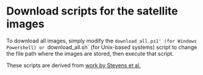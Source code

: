 # Download scripts for the satellite images

To download all images, simply modify the `download_all.ps1' (for Windows Powershell) or `download_all.sh` (for Unix-based systems) script to change the file path where the images are stored, then execute that script.

These scripts are derived from [work by Stevens et al.](https://github.com/raspstephan/sugar-flower-fish-or-gravel)
